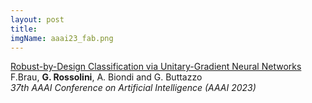 ```yaml
---
layout: post
title: 
imgName: aaai23_fab.png
---
```


<p>
    <a class="title" href="https://arxiv.org/pdf/2209.04293.pdf" target="_blank">
        Robust-by-Design Classification via Unitary-Gradient Neural Networks
    </a>
    <span class="text">
        <br>
        F.Brau, <strong>G. Rossolini</strong>, A. Biondi and G. Buttazzo
        <br>
        <em> 37th AAAI Conference on Artificial Intelligence (AAAI 2023)</em>
    </span>
</p>
